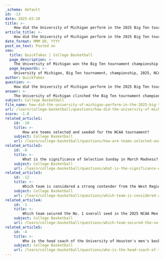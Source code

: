 ```yaml
---
_schema: default
id: -13
date: 2025-03-20
title: >-
    How did the University of Michigan perform in the 2025 Big Ten tournament?
article_title: >-
    How did the University of Michigan perform in the 2025 Big Ten tournament?
date_format: MMM DD, YYYY
post_on_text: Posted on
seo:
  title: QuickTakes | College Basketball
  page_description: >-
    The University of Michigan won the Big Ten tournament championship in 2025, enhancing their chances for success in the NCAA tournament.
  page_keywords: >-
    University of Michigan, Big Ten tournament, championship, 2025, NCAA tournament, basketball
author: QuickTakes
question: >-
    How did the University of Michigan perform in the 2025 Big Ten tournament?
answer: >-
    The University of Michigan clinched the Big Ten tournament championship in 2025. Their strong showing in the conference tournament has positioned them well for a deep run in the NCAA tournament
subject: College Basketball
file_name: how-did-the-university-of-michigan-perform-in-the-2025-big-ten-tournament.md
url: /learn/college-basketball/questions/how-did-the-university-of-michigan-perform-in-the-2025-big-ten-tournament
score: -1.0
related_article1:
    id: -10
    title: >-
        How are teams selected and seeded for the NCAA tournament?
    subject: College Basketball
    url: /learn/college-basketball/questions/how-are-teams-selected-and-seeded-for-the-ncaa-tournament
related_article2:
    id: -8
    title: >-
        What is the significance of Selection Sunday in March Madness?
    subject: College Basketball
    url: /learn/college-basketball/questions/what-is-the-significance-of-selection-sunday-in-march-madness
related_article3:
    id: -12
    title: >-
        Which team is considered a strong contender from the West Region in 2025?
    subject: College Basketball
    url: /learn/college-basketball/questions/which-team-is-considered-a-strong-contender-from-the-west-region-in-2025
related_article4:
    id: -1
    title: >-
        Which team secured the No. 1 overall seed in the 2025 NCAA Men's Basketball Tournament?
    subject: College Basketball
    url: /learn/college-basketball/questions/which-team-secured-the-no-1-overall-seed-in-the-2025-ncaa-mens-basketball-tournament
related_article5:
    id: -4
    title: >-
        Who is the head coach of the University of Houston's men's basketball team in 2025?
    subject: College Basketball
    url: /learn/college-basketball/questions/who-is-the-head-coach-of-the-university-of-houstons-mens-basketball-team-in-2025
---
```


&nbsp;